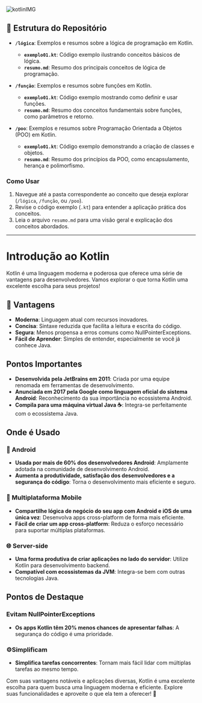 ![kotlinIMG](https://github.com/user-attachments/assets/997730b3-49ce-4ad1-866f-e51e7be62383)
## 📂 Estrutura do Repositório
- **`/lógica`**: Exemplos e resumos sobre a lógica de programação em Kotlin.
  - **`exemplo01.kt`**: Código exemplo ilustrando conceitos básicos de lógica.
  - **`resumo.md`**: Resumo dos principais conceitos de lógica de programação.

- **`/função`**: Exemplos e resumos sobre funções em Kotlin.
  - **`exemplo01.kt`**: Código exemplo mostrando como definir e usar funções.
  - **`resumo.md`**: Resumo dos conceitos fundamentais sobre funções, como parâmetros e retorno.

- **`/poo`**: Exemplos e resumos sobre Programação Orientada a Objetos (POO) em Kotlin.
  - **`exemplo01.kt`**: Código exemplo demonstrando a criação de classes e objetos.
  - **`resumo.md`**: Resumo dos princípios da POO, como encapsulamento, herança e polimorfismo.

### Como Usar

1. Navegue até a pasta correspondente ao conceito que deseja explorar (`/lógica`, `/função`, ou `/poo`).
2. Revise o código exemplo (`.kt`) para entender a aplicação prática dos conceitos.
3. Leia o arquivo `resumo.md` para uma visão geral e explicação dos conceitos abordados.

--- 
#  Introdução ao Kotlin

Kotlin é uma linguagem moderna e poderosa que oferece uma série de vantagens para desenvolvedores. Vamos explorar o que torna Kotlin uma excelente escolha para seus projetos!

## 🚀 Vantagens

- **Moderna**: Linguagem atual com recursos inovadores.
- **Concisa**: Sintaxe reduzida que facilita a leitura e escrita do código.
- **Segura**: Menos propensa a erros comuns como NullPointerExceptions.
- **Fácil de Aprender**: Simples de entender, especialmente se você já conhece Java.

## Pontos Importantes

- **Desenvolvida pela JetBrains em 2011**: Criada por uma equipe renomada em ferramentas de desenvolvimento.
- **Anunciada em 2017 pela Google como linguagem oficial do sistema Android**: Reconhecimento da sua importância no ecossistema Android.
- **Compila para uma máquina virtual Java ☕**: Integra-se perfeitamente com o ecossistema Java.

## Onde é Usado

### 📱 Android

- **Usada por mais de 60% dos desenvolvedores Android**: Amplamente adotada na comunidade de desenvolvimento Android.
- **Aumenta a produtividade, satisfação dos desenvolvedores e a segurança do código**: Torna o desenvolvimento mais eficiente e seguro.

### 📲 Multiplataforma Mobile

- **Compartilhe lógica de negócio do seu app com Android e iOS de uma única vez**: Desenvolva apps cross-platform de forma mais eficiente.
- **Fácil de criar um app cross-platform**: Reduza o esforço necessário para suportar múltiplas plataformas.

### 🌐 Server-side

- **Uma forma produtiva de criar aplicações no lado do servidor**: Utilize Kotlin para desenvolvimento backend.
- **Compatível com ecossistemas da JVM**: Integra-se bem com outras tecnologias Java.

## Pontos de Destaque

### Evitam NullPointerExceptions

- **Os apps Kotlin têm 20% menos chances de apresentar falhas**: A segurança do código é uma prioridade.

### ⚙Simplificam

- **Simplifica tarefas concorrentes**: Tornam mais fácil lidar com múltiplas tarefas ao mesmo tempo.

Com suas vantagens notáveis e aplicações diversas, Kotlin é uma excelente escolha para quem busca uma linguagem moderna e eficiente. Explore suas funcionalidades e aproveite o que ela tem a oferecer! 🌟

